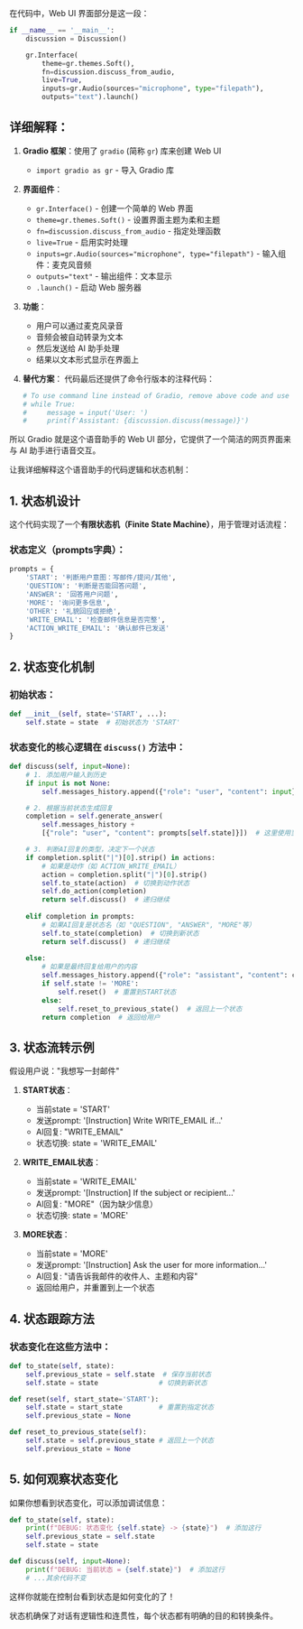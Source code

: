 在代码中，Web UI 界面部分是这一段：

```python
if __name__ == '__main__':
    discussion = Discussion()

    gr.Interface(
        theme=gr.themes.Soft(),
        fn=discussion.discuss_from_audio,
        live=True,
        inputs=gr.Audio(sources="microphone", type="filepath"),
        outputs="text").launch()
```

## 详细解释：

1. **Gradio 框架**：使用了 `gradio` (简称 `gr`) 库来创建 Web UI
   - `import gradio as gr` - 导入 Gradio 库

2. **界面组件**：
   - `gr.Interface()` - 创建一个简单的 Web 界面
   - `theme=gr.themes.Soft()` - 设置界面主题为柔和主题
   - `fn=discussion.discuss_from_audio` - 指定处理函数
   - `live=True` - 启用实时处理
   - `inputs=gr.Audio(sources="microphone", type="filepath")` - 输入组件：麦克风音频
   - `outputs="text"` - 输出组件：文本显示
   - `.launch()` - 启动 Web 服务器

3. **功能**：
   - 用户可以通过麦克风录音
   - 音频会被自动转录为文本
   - 然后发送给 AI 助手处理
   - 结果以文本形式显示在界面上

4. **替代方案**：
   代码最后还提供了命令行版本的注释代码：
   ```python
   # To use command line instead of Gradio, remove above code and use this instead:
   # while True:
   #     message = input('User: ')
   #     print(f'Assistant: {discussion.discuss(message)}')
   ```

所以 Gradio 就是这个语音助手的 Web UI 部分，它提供了一个简洁的网页界面来与 AI 助手进行语音交互。

让我详细解释这个语音助手的代码逻辑和状态机制：

## 1. 状态机设计

这个代码实现了一个**有限状态机（Finite State Machine）**，用于管理对话流程：

### 状态定义（prompts字典）：
```python
prompts = {
    'START': '判断用户意图：写邮件/提问/其他',
    'QUESTION': '判断是否能回答问题',
    'ANSWER': '回答用户问题',
    'MORE': '询问更多信息',
    'OTHER': '礼貌回应或拒绝',
    'WRITE_EMAIL': '检查邮件信息是否完整',
    'ACTION_WRITE_EMAIL': '确认邮件已发送'
}
```

## 2. 状态变化机制

### 初始状态：
```python
def __init__(self, state='START', ...):
    self.state = state  # 初始状态为 'START'
```

### 状态变化的核心逻辑在 `discuss()` 方法中：

```python
def discuss(self, input=None):
    # 1. 添加用户输入到历史
    if input is not None:
        self.messages_history.append({"role": "user", "content": input})

    # 2. 根据当前状态生成回复
    completion = self.generate_answer(
        self.messages_history + 
        [{"role": "user", "content": prompts[self.state]}])  # 这里使用当前state对应的prompt

    # 3. 判断AI回复的类型，决定下一个状态
    if completion.split("|")[0].strip() in actions:
        # 如果是动作（如 ACTION_WRITE_EMAIL）
        action = completion.split("|")[0].strip()
        self.to_state(action)  # 切换到动作状态
        self.do_action(completion)
        return self.discuss()  # 递归继续
    
    elif completion in prompts:
        # 如果AI回复是状态名（如 "QUESTION", "ANSWER", "MORE"等）
        self.to_state(completion)  # 切换到新状态
        return self.discuss()  # 递归继续
    
    else:
        # 如果是最终回复给用户的内容
        self.messages_history.append({"role": "assistant", "content": completion})
        if self.state != 'MORE':
            self.reset()  # 重置到START状态
        else:
            self.reset_to_previous_state()  # 返回上一个状态
        return completion  # 返回给用户
```

## 3. 状态流转示例

假设用户说："我想写一封邮件"

1. **START状态**：
   - 当前state = 'START'
   - 发送prompt: '[Instruction] Write WRITE_EMAIL if...'
   - AI回复: "WRITE_EMAIL"
   - 状态切换: state = 'WRITE_EMAIL'

2. **WRITE_EMAIL状态**：
   - 当前state = 'WRITE_EMAIL'
   - 发送prompt: '[Instruction] If the subject or recipient...'
   - AI回复: "MORE"（因为缺少信息）
   - 状态切换: state = 'MORE'

3. **MORE状态**：
   - 当前state = 'MORE'
   - 发送prompt: '[Instruction] Ask the user for more information...'
   - AI回复: "请告诉我邮件的收件人、主题和内容"
   - 返回给用户，并重置到上一个状态

## 4. 状态跟踪方法

### 状态变化在这些方法中：
```python
def to_state(self, state):
    self.previous_state = self.state  # 保存当前状态
    self.state = state               # 切换到新状态

def reset(self, start_state='START'):
    self.state = start_state         # 重置到指定状态
    self.previous_state = None

def reset_to_previous_state(self):
    self.state = self.previous_state # 返回上一个状态
    self.previous_state = None
```

## 5. 如何观察状态变化

如果你想看到状态变化，可以添加调试信息：

````python
def to_state(self, state):
    print(f"DEBUG: 状态变化 {self.state} -> {state}")  # 添加这行
    self.previous_state = self.state
    self.state = state

def discuss(self, input=None):
    print(f"DEBUG: 当前状态 = {self.state}")  # 添加这行
    # ...其余代码不变
````

这样你就能在控制台看到状态是如何变化的了！

状态机确保了对话有逻辑性和连贯性，每个状态都有明确的目的和转换条件。